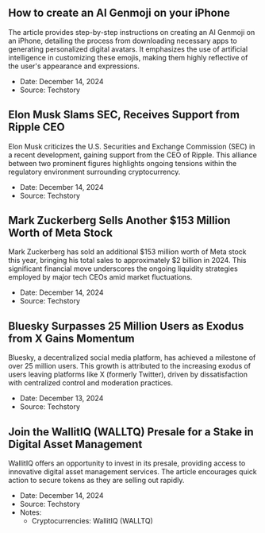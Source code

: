 ## How to create an AI Genmoji on your iPhone

The article provides step-by-step instructions on creating an AI Genmoji on an iPhone, detailing the process from downloading necessary apps to generating personalized digital avatars. It emphasizes the use of artificial intelligence in customizing these emojis, making them highly reflective of the user's appearance and expressions.

- Date: December 14, 2024
- Source: Techstory

## Elon Musk Slams SEC, Receives Support from Ripple CEO

Elon Musk criticizes the U.S. Securities and Exchange Commission (SEC) in a recent development, gaining support from the CEO of Ripple. This alliance between two prominent figures highlights ongoing tensions within the regulatory environment surrounding cryptocurrency.

- Date: December 14, 2024
- Source: Techstory

## Mark Zuckerberg Sells Another $153 Million Worth of Meta Stock

Mark Zuckerberg has sold an additional $153 million worth of Meta stock this year, bringing his total sales to approximately $2 billion in 2024. This significant financial move underscores the ongoing liquidity strategies employed by major tech CEOs amid market fluctuations.

- Date: December 14, 2024
- Source: Techstory

## Bluesky Surpasses 25 Million Users as Exodus from X Gains Momentum

Bluesky, a decentralized social media platform, has achieved a milestone of over 25 million users. This growth is attributed to the increasing exodus of users leaving platforms like X (formerly Twitter), driven by dissatisfaction with centralized control and moderation practices.

- Date: December 13, 2024
- Source: Techstory

## Join the WallitIQ (WALLTQ) Presale for a Stake in Digital Asset Management 

WallitIQ offers an opportunity to invest in its presale, providing access to innovative digital asset management services. The article encourages quick action to secure tokens as they are selling out rapidly.

- Date: December 14, 2024
- Source: Techstory
- Notes:
    - Cryptocurrencies: WallitIQ (WALLTQ)